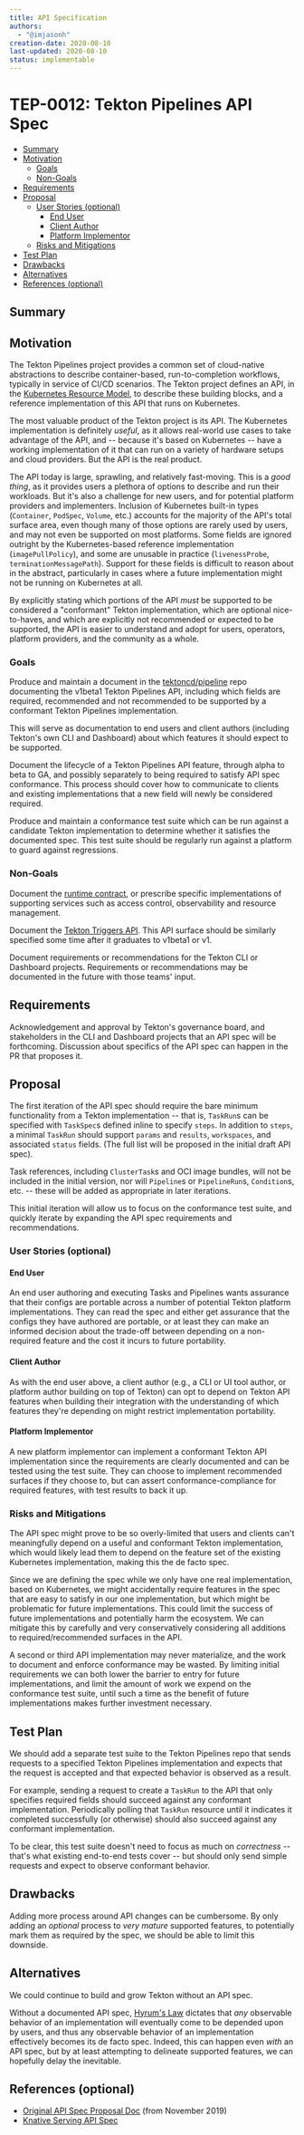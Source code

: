 ```yaml
---
title: API Specification
authors:
  - "@imjasonh"
creation-date: 2020-08-10
last-updated: 2020-08-10
status: implementable
---
```


# TEP-0012: Tekton Pipelines API Spec

<!-- toc -->
- [Summary](#summary)
- [Motivation](#motivation)
  - [Goals](#goals)
  - [Non-Goals](#non-goals)
- [Requirements](#requirements)
- [Proposal](#proposal)
  - [User Stories (optional)](#user-stories-optional)
    - [End User](#end-user)
    - [Client Author](#client-author)
    - [Platform Implementor](#platform-implementor)
  - [Risks and Mitigations](#risks-and-mitigations)
- [Test Plan](#test-plan)
- [Drawbacks](#drawbacks)
- [Alternatives](#alternatives)
- [References (optional)](#references-optional)
<!-- /toc -->

## Summary

## Motivation

The Tekton Pipelines project provides a common set of cloud-native abstractions to describe container-based, run-to-completion workflows, typically in service of CI/CD scenarios. The Tekton project defines an API, in the [Kubernetes Resource Model](https://github.com/kubernetes/community/blob/master/contributors/design-proposals/architecture/resource-management.md), to describe these building blocks, and a reference implementation of this API that runs on Kubernetes.

The most valuable product of the Tekton project is its API. The Kubernetes implementation is definitely _useful_, as it allows real-world use cases to take advantage of the API, and -- because it's based on Kubernetes -- have a working implementation of it that can run on a variety of hardware setups and cloud providers. But the API is the real product.

The API today is large, sprawling, and relatively fast-moving. This is a _good thing_, as it provides users a plethora of options to describe and run their workloads. But it's also a challenge for new users, and for potential platform providers and implementers. Inclusion of Kubernetes built-in types (`Container`, `PodSpec`, `Volume`, etc.) accounts for the majority of the API's total surface area, even though many of those options are rarely used by users, and may not even be supported on most platforms. Some fields are ignored outright by the Kubernetes-based reference implementation (`imagePullPolicy`), and some are unusable in practice (`livenessProbe`, `terminationMessagePath`). Support for these fields is difficult to reason about in the abstract, particularly in cases where a future implementation might not be running on Kubernetes at all.

By explicitly stating which portions of the API _must_ be supported to be considered a "conformant" Tekton implementation, which are optional nice-to-haves, and which are explicitly not recommended or expected to be supported, the API is easier to understand and adopt for users, operators, platform providers, and the community as a whole.

### Goals

Produce and maintain a document in the [tektoncd/pipeline](https://github.com/tektoncd/pipeline) repo documenting the v1beta1 Tekton Pipelines API, including which fields are required, recommended and not recommended to be supported by a conformant Tekton Pipelines implementation.

This will serve as documentation to end users and client authors (including Tekton's own CLI and Dashboard) about which features it should expect to be supported.

Document the lifecycle of a Tekton Pipelines API feature, through alpha to beta to GA, and possibly separately to being required to satisfy API spec conformance. This process should cover how to communicate to clients and existing implementations that a new field will newly be considered required.

Produce and maintain a conformance test suite which can be run against a candidate Tekton implementation to determine whether it satisfies the documented spec. This test suite should be regularly run against a platform to guard against regressions.

### Non-Goals

Document the [runtime contract](https://tekton.dev/docs/pipelines/container-contract/), or prescribe specific implementations of supporting services such as access control, observability and resource management.

Document the [Tekton Triggers API](https://github.com/tektoncd/pipeline). This API surface should be similarly specified some time after it graduates to v1beta1 or v1.

Document requirements or recommendations for the Tekton CLI or Dashboard projects. Requirements or recommendations may be documented in the future with those teams' input.

## Requirements

Acknowledgement and approval by Tekton's governance board, and stakeholders in the CLI and Dashboard projects that an API spec will be forthcoming. Discussion about specifics of the API spec can happen in the PR that proposes it.

## Proposal

The first iteration of the API spec should require the bare minimum functionality from a Tekton implementation -- that is, `TaskRun`s can be specified with `TaskSpec`s defined inline to specify `steps`. In addition to `steps`, a minimal `TaskRun` should support `params` and `results`, `workspaces`, and associated `status` fields. (The full list will be proposed in the initial draft API spec).

Task references, including `ClusterTask`s and OCI image bundles, will not be included in the initial version, nor will `Pipeline`s or `PipelineRun`s, `Condition`s, etc. -- these will be added as appropriate in later iterations.

This initial iteration will allow us to focus on the conformance test suite, and quickly iterate by expanding the API spec requirements and recommendations.

### User Stories (optional)

#### End User

An end user authoring and executing Tasks and Pipelines wants assurance that their configs are portable across a number of potential Tekton platform implementations. They can read the spec and either get assurance that the configs they have authored are portable, or at least they can make an informed decision about the trade-off between depending on a non-required feature and the cost it incurs to future portability.

#### Client Author

As with the end user above, a client author (e.g., a CLI or UI tool author, or platform author building on top of Tekton) can opt to depend on Tekton API features when building their integration with the understanding of which features they're depending on might restrict implementation portability.

#### Platform Implementor

A new platform implementor can implement a conformant Tekton API implementation since the requirements are clearly documented and can be tested using the test suite. They can choose to implement recommended surfaces if they choose to, but can  assert conformance-compliance for required features, with test results to back it up.

### Risks and Mitigations

The API spec might prove to be so overly-limited that users and clients can't meaningfully depend on a useful and conformant Tekton implementation, which would likely lead them to depend on the feature set of the existing Kubernetes implementation, making this the de facto spec.

Since we are defining the spec while we only have one real implementation, based on Kubernetes, we might accidentally require features in the spec that are easy to satisfy in our one implementation, but which might be problematic for future implementations. This could limit the success of future implementations and potentially harm the ecosystem. We can mitigate this by carefully and very conservatively considering all additions to required/recommended surfaces in the API.

A second or third API implementation may never materialize, and the work to document and enforce conformance may be wasted. By limiting initial requirements we can both lower the barrier to entry for future implementations, and limit the amount of work we expend on the conformance test suite, until such a time as the benefit of future implementations makes further investment necessary.

## Test Plan

We should add a separate test suite to the Tekton Pipelines repo that sends requests to a specified Tekton Pipelines implementation and expects that the request is accepted and that expected behavior is observed as a result.

For example, sending a request to create a `TaskRun` to the API that only specifies required fields should succeed against any conformant implementation. Periodically polling that `TaskRun` resource until it indicates it completed successfully (or otherwise) should also succeed against any conformant implementation.

To be clear, this test suite doesn't need to focus as much on _correctness_ -- that's what existing end-to-end tests cover -- but should only send simple requests and expect to observe conformant behavior.

## Drawbacks

Adding more process around API changes can be cumbersome. By only adding an _optional_ process to _very mature_ supported features, to potentially mark them as required by the spec, we should be able to limit this downside.

## Alternatives

We could continue to build and grow Tekton without an API spec.

Without a documented API spec, [Hyrum's Law](https://www.hyrumslaw.com) dictates that _any_ observable behavior of an implementation will eventually come to be depended upon by users, and thus any observable behavior of an implementation effectively becomes its de facto spec. Indeed, this can happen even _with_ an API spec, but by at least attempting to delineate supported features, we can hopefully delay the inevitable.

## References (optional)

* [Original API Spec Proposal Doc](https://docs.google.com/document/d/1bWPMCKng7dJu6MRj0GmaSqU61YpSjr9HrTlK-nAHJ3Q/edit) (from November 2019)
* [Knative Serving API Spec](https://knative.dev/docs/serving/spec/knative-api-specification-1.0/)
